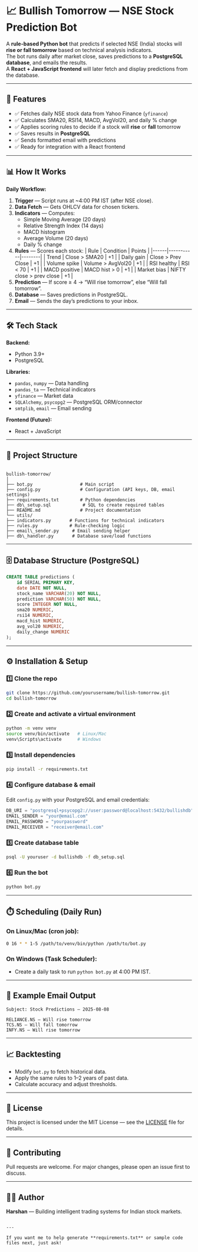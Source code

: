 
# 📈 Bullish Tomorrow — NSE Stock Prediction Bot

A **rule-based Python bot** that predicts if selected NSE (India) stocks will **rise or fall tomorrow** based on technical analysis indicators.  
The bot runs daily after market close, saves predictions to a **PostgreSQL database**, and emails the results.  
A **React + JavaScript frontend** will later fetch and display predictions from the database.

---

## 🚀 Features
- ✅ Fetches daily NSE stock data from Yahoo Finance (`yfinance`)
- ✅ Calculates SMA20, RSI14, MACD, AvgVol20, and daily % change
- ✅ Applies scoring rules to decide if a stock will **rise** or **fall** tomorrow
- ✅ Saves results in **PostgreSQL**
- ✅ Sends formatted email with predictions
- ✅ Ready for integration with a React frontend

---

## 📊 How It Works

**Daily Workflow:**
1. **Trigger** — Script runs at ~4:00 PM IST (after NSE close).
2. **Data Fetch** — Gets OHLCV data for chosen tickers.
3. **Indicators** — Computes:
   - Simple Moving Average (20 days)
   - Relative Strength Index (14 days)
   - MACD histogram
   - Average Volume (20 days)
   - Daily % change
4. **Rules** — Scores each stock:
   | Rule | Condition | Points |
   |------|-----------|--------|
   | Trend | Close > SMA20 | +1 |
   | Daily gain | Close > Prev Close | +1 |
   | Volume spike | Volume > AvgVol20 | +1 |
   | RSI healthy | RSI < 70 | +1 |
   | MACD positive | MACD hist > 0 | +1 |
   | Market bias | NIFTY close > prev close | +1 |
5. **Prediction** — If score ≥ 4 → “Will rise tomorrow”, else “Will fall tomorrow”.
6. **Database** — Saves predictions in PostgreSQL.
7. **Email** — Sends the day’s predictions to your inbox.

---

## 🛠️ Tech Stack
**Backend:**
- Python 3.9+
- PostgreSQL

**Libraries:**
- `pandas`, `numpy` — Data handling
- `pandas_ta` — Technical indicators
- `yfinance` — Market data
- `SQLAlchemy`, `psycopg2` — PostgreSQL ORM/connector
- `smtplib`, `email` — Email sending

**Frontend (Future):**
- React + JavaScript

---

## 📂 Project Structure
```

bullish-tomorrow/
│
├── bot.py                  # Main script
├── config.py               # Configuration (API keys, DB, email settings)
├── requirements.txt        # Python dependencies
├── db\_setup.sql            # SQL to create required tables
├── README.md               # Project documentation
└── utils/
├── indicators.py       # Functions for technical indicators
├── rules.py            # Rule-checking logic
├── email\_sender.py     # Email sending helper
├── db\_handler.py       # Database save/load functions

````

---

## 🗄️ Database Structure (PostgreSQL)
```sql
CREATE TABLE predictions (
    id SERIAL PRIMARY KEY,
    date DATE NOT NULL,
    stock_name VARCHAR(20) NOT NULL,
    prediction VARCHAR(50) NOT NULL,
    score INTEGER NOT NULL,
    sma20 NUMERIC,
    rsi14 NUMERIC,
    macd_hist NUMERIC,
    avg_vol20 NUMERIC,
    daily_change NUMERIC
);
````

---

## ⚙️ Installation & Setup

### 1️⃣ Clone the repo

```bash
git clone https://github.com/yourusername/bullish-tomorrow.git
cd bullish-tomorrow
```

### 2️⃣ Create and activate a virtual environment

```bash
python -m venv venv
source venv/bin/activate   # Linux/Mac
venv\Scripts\activate      # Windows
```

### 3️⃣ Install dependencies

```bash
pip install -r requirements.txt
```

### 4️⃣ Configure database & email

Edit `config.py` with your PostgreSQL and email credentials:

```python
DB_URI = "postgresql+psycopg2://user:password@localhost:5432/bullishdb"
EMAIL_SENDER = "your@email.com"
EMAIL_PASSWORD = "yourpassword"
EMAIL_RECEIVER = "receiver@email.com"
```

### 5️⃣ Create database table

```bash
psql -U youruser -d bullishdb -f db_setup.sql
```

### 6️⃣ Run the bot

```bash
python bot.py
```

---

## ⏱️ Scheduling (Daily Run)

### On Linux/Mac (cron job):

```bash
0 16 * * 1-5 /path/to/venv/bin/python /path/to/bot.py
```

### On Windows (Task Scheduler):

* Create a daily task to run `python bot.py` at 4:00 PM IST.

---

## 📧 Example Email Output

```
Subject: Stock Predictions — 2025-08-08

RELIANCE.NS — Will rise tomorrow
TCS.NS — Will fall tomorrow
INFY.NS — Will rise tomorrow
```

---

## 📈 Backtesting

* Modify `bot.py` to fetch historical data.
* Apply the same rules to 1–2 years of past data.
* Calculate accuracy and adjust thresholds.

---

## 📜 License

This project is licensed under the MIT License — see the [LICENSE](LICENSE) file for details.

---

## 🤝 Contributing

Pull requests are welcome. For major changes, please open an issue first to discuss.

---

## 👨‍💻 Author

**Harshan** — Building intelligent trading systems for Indian stock markets.

```

---

If you want me to help generate **requirements.txt** or sample code files next, just ask!
```
